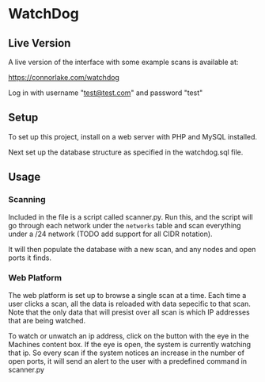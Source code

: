 # WatchDog

## Live Version
A live version of the interface with some example scans is available at:

https://connorlake.com/watchdog

Log in with username "test@test.com" and password "test"

## Setup

To set up this project, install on a web server with PHP and MySQL installed.

Next set up the database structure as specified in the watchdog.sql file.

## Usage
### Scanning
Included in the file is a script called scanner.py.  Run this, and the script will go through each network under the `networks` table and scan everything under a /24 network (TODO add support for all CIDR notation).

It will then populate the database with a new scan, and any nodes and open ports it finds.

### Web Platform
The web platform is set up to browse a single scan at a time.  Each time a user clicks a scan, all the data is reloaded with data sepecific to that scan.  Note that the only data that will presist over all scan is which IP addresses that are being watched.

To watch or unwatch an ip address, click on the button with the eye in the Machines content box.  If the eye is open, the system is currently watching that ip.  So every scan if the system notices an increase in the number of open ports, it will send an alert to the user with a predefined command in scanner.py


